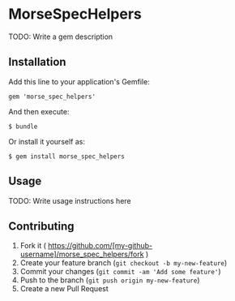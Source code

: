 # MorseSpecHelpers

TODO: Write a gem description

## Installation

Add this line to your application's Gemfile:

    gem 'morse_spec_helpers'

And then execute:

    $ bundle

Or install it yourself as:

    $ gem install morse_spec_helpers

## Usage

TODO: Write usage instructions here

## Contributing

1. Fork it ( https://github.com/[my-github-username]/morse_spec_helpers/fork )
2. Create your feature branch (`git checkout -b my-new-feature`)
3. Commit your changes (`git commit -am 'Add some feature'`)
4. Push to the branch (`git push origin my-new-feature`)
5. Create a new Pull Request
